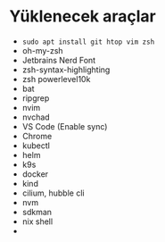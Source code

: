 # Yüklenecek araçlar

- `sudo apt install git htop vim zsh`
- oh-my-zsh
- Jetbrains Nerd Font
- zsh-syntax-highlighting
- zsh powerlevel10k
- bat
- ripgrep
- nvim
- nvchad
- VS Code (Enable sync)
- Chrome
- kubectl
- helm
- k9s
- docker
- kind
- cilium, hubble cli
- nvm
- sdkman
- nix shell
- 
